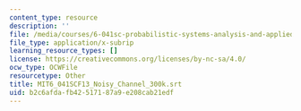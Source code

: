 ```yaml
---
content_type: resource
description: ''
file: /media/courses/6-041sc-probabilistic-systems-analysis-and-applied-probability-fall-2013/b2c6afdafb42517187a9e208cab21edf_MIT6_041SCF13_Noisy_Channel_300k.vtt
file_type: application/x-subrip
learning_resource_types: []
license: https://creativecommons.org/licenses/by-nc-sa/4.0/
ocw_type: OCWFile
resourcetype: Other
title: MIT6_041SCF13_Noisy_Channel_300k.srt
uid: b2c6afda-fb42-5171-87a9-e208cab21edf
---
```

